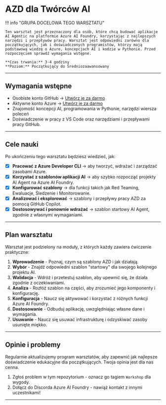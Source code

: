 <!--
CO_OP_TRANSLATOR_METADATA:
{
  "original_hash": "e3a6c07efed58baba33b43c69174aef8",
  "translation_date": "2025-09-24T10:58:42+00:00",
  "source_file": "workshop/docs/instructions/0-Introduction.md",
  "language_code": "pl"
}
-->
# AZD dla Twórców AI

!!! info "GRUPA DOCELOWA TEGO WARSZTATU"
   
    Ten warsztat jest przeznaczony dla osób, które chcą budować aplikacje AI Agentic na platformie Azure AI Foundry, korzystając z najlepszych narzędzi i przepływów pracy. Warsztat jest odpowiedni zarówno dla początkujących, jak i doświadczonych programistów, którzy mają podstawową wiedzę o Azure, koncepcjach AI i kodzie w Pythonie. Przed rozpoczęciem sprawdź wymagania wstępne.

    **Czas trwania:** 3-4 godziny  
    **Poziom:** Początkujący do Średniozaawansowany  

---

## Wymagania wstępne

- Osobiste konto GitHub → [Utwórz je za darmo](https://github.com/signup)
- Aktywne konto Azure → [Utwórz je za darmo](https://aka.ms/free)
- Znajomość koncepcji AI, programowania w Pythonie, narzędzi wiersza poleceń
- Doświadczenie w pracy z VS Code oraz narzędziami i przepływami pracy GitHub.

---

## Cele nauki

Po ukończeniu tego warsztatu będziesz wiedzieć, jak:

- [X] **Pracować z Azure Developer CLI** → aby tworzyć, wdrażać i zarządzać zasobami Azure.
- [X] **Korzystać z szablonów aplikacji AI** → aby szybko rozpocząć projekty AI Agent na Azure AI Foundry.
- [X] **Konfigurować szablony** → dla funkcji takich jak Red Teaming, Ewaluacje, Śledzenie i Monitorowanie.
- [X] **Analizować i eksplorować** → szablony i przepływy pracy AZD za pomocą GitHub Copilot.
- [X] **Dostosowywać i ponownie wdrażać** → szablon startowy AI Agent, zgodnie z własnymi wymaganiami.

---

## Plan warsztatu

Warsztat jest podzielony na moduły, z których każdy zawiera ćwiczenie praktyczne:

1. **Wprowadzenie** - Poznaj, czym są szablony AZD i jak działają.
1. **Wybór** - Znajdź odpowiedni szablon "startowy" dla swojego kolejnego projektu AI.
1. **Walidacja** - Wdróż i przetestuj szablon, aby upewnić się, że działa zgodnie z oczekiwaniami.
1. **Analiza** - Rozłóż szablon na części, aby zrozumieć jego komponenty i konfigurację.
1. **Konfiguracja** - Naucz się aktywować i korzystać z różnych funkcji Azure AI Foundry.
1. **Dostosowanie** - Odbuduj aplikację, uwzględniając własne dane i wymagania.
1. **Usuwanie** - Naucz się usuwać infrastrukturę i odzyskiwać zasoby usunięte miękko.

---

## Opinie i problemy

Regularnie aktualizujemy program warsztatów, aby zapewnić jak najlepsze doświadczenie edukacyjne dla początkujących. Twoja opinia jest dla nas cenna.

1. Zgłoś problem w tym repozytorium - oznacz go tagiem `Workshop` dla wygody.
1. Dołącz do Discorda Azure AI Foundry - nawiąż kontakt z innymi uczestnikami!

---

